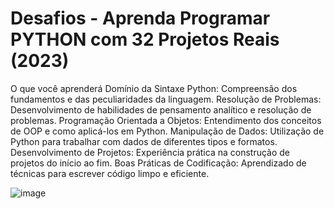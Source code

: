 # Desafios - Aprenda Programar PYTHON com 32 Projetos Reais (2023)

O que você aprenderá
Domínio da Sintaxe Python: Compreensão dos fundamentos e das peculiaridades da linguagem.
Resolução de Problemas: Desenvolvimento de habilidades de pensamento analítico e resolução de problemas.
Programação Orientada a Objetos: Entendimento dos conceitos de OOP e como aplicá-los em Python.
Manipulação de Dados: Utilização de Python para trabalhar com dados de diferentes tipos e formatos.
Desenvolvimento de Projetos: Experiência prática na construção de projetos do início ao fim.
Boas Práticas de Codificação: Aprendizado de técnicas para escrever código limpo e eficiente.

![image](https://github.com/SelmaCantelli/desafios/assets/77678430/47f2b0c5-cd93-4d78-91bc-3633aac8e38e)

